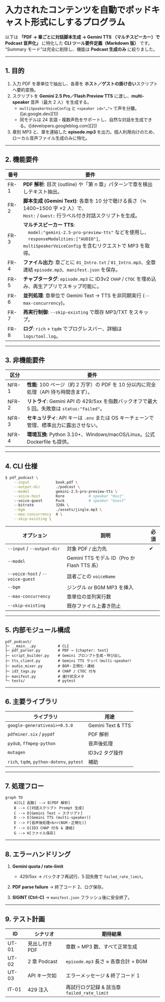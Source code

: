 # 入力されたコンテンツを自動でポッドキャスト形式にしするプログラム

以下は **「PDF → 章ごとに対話脚本生成 → Gemini TTS （マルチスピーカー）で Podcast 音声化」** に特化した **CLI ツール要件定義（Markdown 版）** です。
“Summary モード”は完全に削除し、機能は **Podcast 生成のみ** に絞りました。

---

## 1. 目的

1. 入力 PDF を章単位で抽出し、各章を **ホスト／ゲストの掛け合い**スクリプトへ要約変換。
2. スクリプトを **Gemini 2.5 Pro／Flash Preview TTS** に渡し、**multi-speaker** 音声（最大 2 人）を生成する。
   * `multiSpeakerVoiceConfig` と `<speaker id="…">` で声を分離。([ai.google.dev][1])
   * 同モデルは 24 言語・複数声色をサポートし、自然な対話を生成できる。([developers.googleblog.com][2])
3. 章別 MP3 と、章を連結した **episode.mp3** を出力。個人利用向けのため、ローカル音声ファイル生成のみに特化。

---

## 2. 機能要件

| 番号   | 要件                                                                                                                                                   |
| ---- | ---------------------------------------------------------------------------------------------------------------------------------------------------- |
| FR-1 | **PDF 解析**: 目次 (outline) や「第 *n* 章」パターンで章を検出しテキスト抽出。                                                                                                 |
| FR-2 | **脚本生成 (Gemini Text)**: 各章を 10 分で聴ける長さ（≒ 1400~1500 字 ×2 人）で、<br>`Host:` / `Guest:` 行ラベル付き対話スクリプトを生成。                                                  |
| FR-3 | **マルチスピーカー TTS**: <br> `model:"gemini-2.5-pro-preview-tts"` などを使用し、<br> `responseModalities:["AUDIO"]`, `multiSpeakerVoiceConfig` を含むリクエストで MP3 を取得。 |
| FR-4 | **ファイル出力**: 章ごとに `01_Intro.txt` / `01_Intro.mp3`、全章連結 `episode.mp3`、`manifest.json` を保存。                                                             |
| FR-5 | **チャプタータグ**: `episode.mp3` に ID3v2 `CHAP` / `CTOC` を埋め込み、再生アプリでスキップ可能に。                                                                              |
| FR-6 | **並列処理**: 章単位で Gemini Text → TTS を非同期実行 (`--max-concurrency`)。                                                                                       |
| FR-7 | **再実行制御**: `--skip-existing` で既存 MP3/TXT をスキップ。                                                                                                      |
| FR-8 | **ログ**: `rich` + `tqdm` でプログレスバー、詳細は `logs/tool.log`。                                                                                                |

---

## 3. 非機能要件

| 区分    | 要件                                                                     |
| ----- | ---------------------------------------------------------------------- |
| NFR-1 | **性能**: 100 ページ（約 2 万字）の PDF を 10 分以内に完全処理（API 待ち時間含まず）。               |
| NFR-2 | **リトライ**: Gemini API の 429/5xx を指数バックオフで最大 5 回。失敗章は `status:"failed"`。 |
| NFR-3 | **セキュリティ**: API キーは `.env` または OS キーチェーンで管理、標準出力に露出させない。               |
| NFR-4 | **環境互換**: Python 3.10+、Windows/macOS/Linux。公式 Dockerfile も提供。          |

---

## 4. CLI 仕様

```bash
$ pdf_podcast \
    --input            book.pdf \
    --output-dir       ./podcast \
    --model            gemini-2.5-pro-preview-tts \
    --voice-host       Kore           # speaker "Host"
    --voice-guest      Puck           # speaker "Guest"
    --bitrate          320k \
    --bgm              ./assets/jingle.mp3 \
    --max-concurrency  4 \
    --skip-existing \
```

| オプション                            | 説明                                   | 必須 |
| -------------------------------- | ------------------------------------ | -- |
| `--input` / `--output-dir`       | 対象 PDF / 出力先                         | ✔︎ |
| `--model`                        | Gemini TTS モデル ID（Pro か Flash TTS 系） |    |
| `--voice-host` / `--voice-guest` | 話者ごとの `voiceName`                    |    |
| `--bgm`                          | ジングル or BGM MP3 を挿入                  |    |
| `--max-concurrency`              | 章単位の並列実行数                            |    |
| `--skip-existing`                | 既存ファイル上書き防止                          |    |

---

## 5. 内部モジュール構成

```
pdf_podcast/
├─ __main__.py          # CLI
├─ pdf_parser.py        # PDF → {chapter: text}
├─ script_builder.py    # Gemini プロンプト生成・呼び出し
├─ tts_client.py        # Gemini TTS ラッパ（multi-speaker）
├─ audio_mixer.py       # BGM・正規化・連結
├─ id3_tags.py          # CHAP / CTOC 付与
├─ manifest.py          # 進行状況メタ
└─ tests/               # pytest
```

---

## 6. 主要ライブラリ

| ライブラリ                                     | 用途                |
| ----------------------------------------- | ----------------- |
| `google-generativeai>=0.5.0`              | Gemini Text & TTS |
| `pdfminer.six` / `pypdf`                  | PDF 解析            |
| `pydub`, `ffmpeg-python`                  | 音声後処理             |
| `mutagen`                                 | ID3v2 タグ操作        |
| `rich`, `tqdm`, `python-dotenv`, `pytest` | 補助                |

---

## 7. 処理フロー

```mermaid
graph TD
    A[CLI 起動] --> B[PDF 解析]
    B --> C[対話スクリプト Prompt 生成]
    C --> D[Gemini Text → スクリプト]
    D --> E[Gemini TTS (multi-speaker)]
    E --> F[音声後処理<br>(BGM・正規化)]
    F --> G[ID3 CHAP 付与 & 連結]
    G --> H[ファイル保存]
```

---

## 8. エラーハンドリング

1. **Gemini quota / rate-limit**

   * 429/5xx → バックオフ再試行、5 回失敗で `failed_rate_limit`。
2. **PDF parse failure** → 終了コード 2、ログ保存。
3. **SIGINT (Ctrl-C)** → `manifest.json` フラッシュ後に安全終了。

---

## 9. テスト計画

| ID    | シナリオ        | 期待結果                              |
| ----- | ----------- | --------------------------------- |
| UT-01 | 見出し付き PDF   | 章数 = MP3 数、すべて正常生成                |
| UT-02 | 2 章 Podcast | `episode.mp3` 長さ ≈ 各章合計 + BGM     |
| UT-03 | API キー欠如    | エラーメッセージ & 終了コード 1                |
| IT-01 | 429 注入      | 再試行ログ記録 & 該当章 `failed_rate_limit` |
